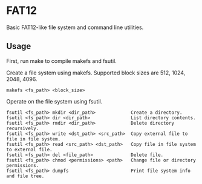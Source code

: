 # FAT12

Basic FAT12-like file system and command line utilities.

## Usage

First, run make to compile makefs and fsutil.

Create a file system using makefs. Supported block sizes are 512, 1024, 2048, 4096.

```
makefs <fs_path> <block_size>
```

Operate on the file system using fsutil.

```
fsutil <fs_path> mkdir <dir_path>             Create a directory.
fsutil <fs_path> dir <dir_path>               List directory contents.
fsutil <fs_path> rmdir <dir_path>             Delete directory recursively.
fsutil <fs_path> write <dst_path> <src_path>  Copy external file to file in file system.
fsutil <fs_path> read <src_path> <dst_path>   Copy file in file system to external file.
fsutil <fs_path> del <file_path>              Delete file.
fsutil <fs_path> chmod <permissions> <path>   Change file or directory permissions.
fsutil <fs_path> dumpfs                       Print file system info and file tree.
```
